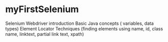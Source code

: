# myFirstSelenium
Selenium Webdriver introduction
Basic Java concepts ( variables, data types)
Element Locator Techniques (finding elements using name, id, class name, linktext, partial link text, xpath)
